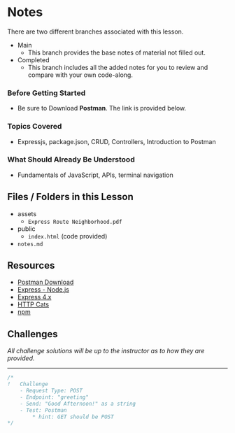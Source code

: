 # Notes
There are two different branches associated with this lesson.
- Main
  - This branch provides the base notes of material not filled out.
- Completed
  - This branch includes all the added notes for you to review and compare with your own code-along.

### Before Getting Started
- Be sure to Download **Postman**. The link is provided below.

### Topics Covered
- Expressjs, package.json, CRUD, Controllers, Introduction to Postman

### What Should Already Be Understood
- Fundamentals of JavaScript, APIs, terminal navigation

## Files / Folders in this Lesson
- assets
  - `Express Route Neighborhood.pdf`
- public
  - `index.html` (code provided)
- `notes.md`

## Resources
- [Postman Download](https://www.postman.com/downloads/)
- [Express - Node.js](https://expressjs.com/)
- [Express 4.x](https://expressjs.com/en/4x/api.html#app.post.method)
- [HTTP Cats](https://http.cat/)
- [npm](https://www.npmjs.com/)

## Challenges
*All challenge solutions will be up to the instructor as to how they are provided.*

---
```js
/*
!   Challenge
    - Request Type: POST
    - Endpoint: "greeting"
    - Send: "Good Afternoon!" as a string
    - Test: Postman
        * hint: GET should be POST  
*/
```